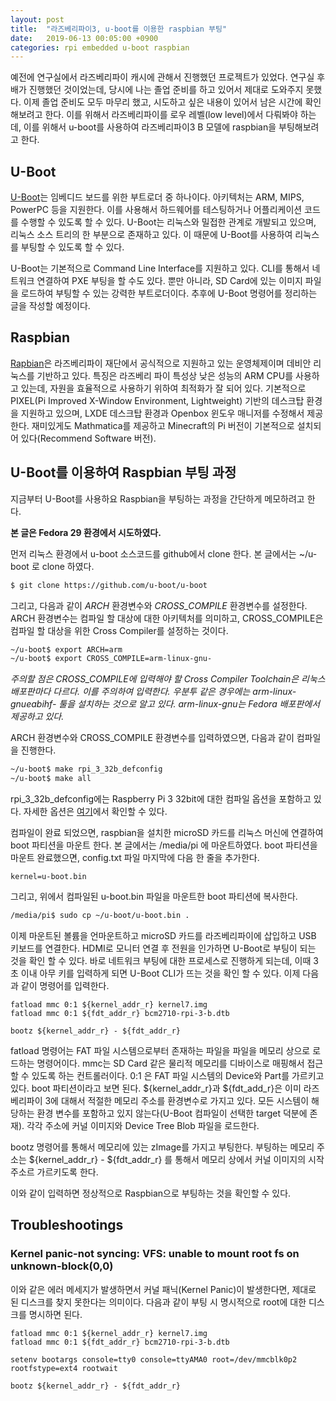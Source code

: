 ```yaml
---
layout: post
title:  "라즈베리파이3, u-boot를 이용한 raspbian 부팅"
date:   2019-06-13 00:05:00 +0900
categories: rpi embedded u-boot raspbian
---
```

예전에 연구실에서 라즈베리파이 캐시에 관해서 진행했던 프로젝트가 있었다. 연구실 후배가 진행했던 것이었는데, 당시에 나는 졸업 준비를 하고 있어서 제대로 도와주지 못했다. 이제 졸업 준비도 모두 마무리 했고, 시도하고 싶은 내용이 있어서 남은 시간에 확인해보려고 한다. 이를 위해서 라즈베리파이를 로우 레벨(low level)에서 다뤄봐야 하는데, 이를 위해서 u-boot를 사용하여 라즈베리파이3 B 모델에 raspbian을 부팅해보려고 한다.

## U-Boot

[U-Boot](https://github.com/u-boot/u-boot)는 임베디드 보드를 위한 부트로더 중 하나이다. 아키텍처는 ARM, MIPS, PowerPC 등을 지원한다. 이를 사용해서 하드웨어를 테스팅하거나 어플리케이션 코드를 수행할 수 있도록 할 수 있다. U-Boot는 리눅스와 밀접한 관계로 개발되고 있으며, 리눅스 소스 트리의 한 부분으로 존재하고 있다. 이 때문에 U-Boot를 사용하여 리눅스를 부팅할 수 있도록 할 수 있다. 

U-Boot는 기본적으로 Command Line Interface를 지원하고 있다. CLI를 통해서 네트워크 연결하여 PXE 부팅을 할 수도 있다. 뿐만 아니라, SD Card에 있는 이미지 파일을 로드하여 부팅할 수 있는 강력한 부트로더이다. 추후에 U-Boot 명령어를 정리하는 글을 작성할 예정이다.

## Raspbian 

[Rapbian](https://www.raspberrypi.org/downloads/raspbian/)은 라즈베리파이 재단에서 공식적으로 지원하고 있는 운영체제이며 데비안 리눅스를 기반하고 있다. 특징은 라즈베리 파이 특성상 낮은 성능의 ARM CPU를 사용하고 있는데, 자원을 효율적으로 사용하기 위하여 최적화가 잘 되어 있다. 기본적으로 PIXEL(Pi Improved X-Window Environment, Lightweight) 기반의 데스크탑 환경을 지원하고 있으며, LXDE 데스크탑 환경과 Openbox 윈도우 매니저를 수정해서 제공한다. 재미있게도 Mathmatica를 제공하고 Minecraft의 Pi 버전이 기본적으로 설치되어 있다(Recommend Software 버전). 

## U-Boot를 이용하여 Raspbian 부팅 과정 

지금부터 U-Boot를 사용하요 Raspbian을 부팅하는 과정을 간단하게 메모하려고 한다. 

**본 글은 Fedora 29 환경에서 시도하였다.**

먼저 리눅스 환경에서 u-boot 소스코드를 github에서 clone 한다. 본 글에서는 ~/u-boot 로 clone 하였다.

```bash
$ git clone https://github.com/u-boot/u-boot
```

그리고, 다음과 같이 *ARCH* 환경변수와 *CROSS_COMPILE* 환경변수를 설정한다. ARCH 환경변수는 컴파일 할 대상에 대한 아키텍처를 의미하고, CROSS_COMPILE은 컴파일 할 대상을 위한 Cross Compiler를 설정하는 것이다. 

```bash
~/u-boot$ export ARCH=arm
~/u-boot$ export CROSS_COMPILE=arm-linux-gnu-
```

*주의할 점은 CROSS_COMPILE에 입력해야 할 Cross Compiler Toolchain은 리눅스 배포판마다 다르다. 이를 주의하여 입력한다. 우분투 같은 경우에는 arm-linux-gnueabihf- 툴을 설치하는 것으로 알고 있다. arm-linux-gnu는 Fedora 배포판에서 제공하고 있다.*

ARCH 환경변수와 CROSS_COMPILE 환경변수를 입력하였으면, 다음과 같이 컴파일을 진행한다. 

```bash
~/u-boot$ make rpi_3_32b_defconfig
~/u-boot$ make all
```

rpi_3_32b_defconfig에는 Raspberry Pi 3 32bit에 대한 컴파일 옵션을 포함하고 있다. 자세한 옵션은 [여기](https://github.com/u-boot/u-boot/blob/master/configs/rpi_3_defconfig)에서 확인할 수 있다. 

컴파일이 완료 되었으면, raspbian을 설치한 microSD 카드를 리눅스 머신에 연결하여 boot 파티션을 마운트 한다. 본 글에서는 /media/pi 에 마운트하였다. boot 파티션을 마운트 완료했으면, config.txt 파일 마지막에 다음 한 줄을 추가한다. 

```
kernel=u-boot.bin
```

그리고, 위에서 컴파일된 u-boot.bin 파일을 마운트한 boot 파티션에 복사한다. 

```bash
/media/pi$ sudo cp ~/u-boot/u-boot.bin .
```

이제 마운트된 볼륨을 언마운트하고 microSD 카드를 라즈베리파이에 삽입하고 USB 키보드를 연결한다. HDMI로 모니터 연결 후 전원을 인가하면 U-Boot로 부팅이 되는 것을 확인 할 수 있다. 바로 네트워크 부팅에 대한 프로세스로 진행하게 되는데, 이때 3초 이내 아무 키를 입력하게 되면 U-Boot CLI가 뜨는 것을 확인 할 수 있다. 이제 다음과 같이 명령어를 입력한다. 

```
fatload mmc 0:1 ${kernel_addr_r} kernel7.img
fatload mmc 0:1 ${fdt_addr_r} bcm2710-rpi-3-b.dtb

bootz ${kernel_addr_r} - ${fdt_addr_r}
```

fatload 명령어는 FAT 파일 시스템으로부터 존재하는 파일을 파일을 메모리 상으로 로드하는 명령어이다. mmc는 SD Card 같은 물리적 메모리를 디바이스로 매핑해서 접근할 수 있도록 하는 컨트롤러이다. 0:1 은 FAT 파일 시스템의 Device와 Part를 가르키고 있다. boot 파티션이라고 보면 된다. ${kernel_addr_r}과 ${fdt_add_r}은 이미 라즈베리파이 3에 대해서 적절한 메모리 주소를 환경변수로 가지고 있다. 모든 시스템이 해당하는 환경 변수를 포함하고 있지 않는다(U-Boot 컴파일이 선택한 target 덕분에 존재). 각각 주소에 커널 이미지와 Device Tree Blob 파일을 로드한다. 

bootz 명령어를 통해서 메모리에 있는 zImage를 가지고 부팅한다. 부팅하는 메모리 주소는 ${kernel_addr_r} - ${fdt_addr_r} 를 통해서 메모리 상에서 커널 이미지의 시작 주소르 가르키도록 한다. 

이와 같이 입력하면 정상적으로 Raspbian으로 부팅하는 것을 확인할 수 있다.

## Troubleshootings

### Kernel panic-not syncing: VFS: unable to mount root fs on unknown-block(0,0)

이와 같은 에러 메세지가 발생하면서 커널 패닉(Kernel Panic)이 발생한다면, 제대로 된 디스크를 찾지 못한다는 의미이다. 다음과 같이 부팅 시 명시적으로 root에 대한 디스크를 명시하면 된다. 

```
fatload mmc 0:1 ${kernel_addr_r} kernel7.img
fatload mmc 0:1 ${fdt_addr_r} bcm2710-rpi-3-b.dtb

setenv bootargs console=tty0 console=ttyAMA0 root=/dev/mmcblk0p2 rootfstype=ext4 rootwait 

bootz ${kernel_addr_r} - ${fdt_addr_r}
```